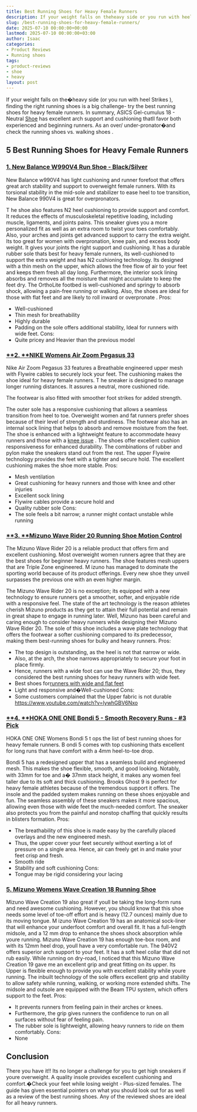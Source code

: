 ```yaml
---
title: Best Running Shoes for Heavy Female Runners
description: If your weight falls on theheavy side or you run with heel Strikes , finding the right running shoes is a big challenge- try the best running shoes for heavy...
slug: /best-running-shoes-for-heavy-female-runners/
date: 2025-07-10 00:00:00+00:00
lastmod: 2025-07-10 00:00:00+03:00
author: Isaac
categories:
- Product Reviews
- Running shoes
tags:
- product-reviews
- shoe
- heavy
layout: post
---
```

If your weight falls on the�heavy side (or you run
with heel Strikes
), finding the right running shoes is a big challenge- try the best running shoes for heavy female runners.
In summary, ASICS Gel-cumulus 18 - Neutral [Shoe](https://pestpolicy.com/best-shoes-for-beginner-overweight-runners/) has excellent arch support and cushioning thatll favor both experienced and beginning runners.
As an over/ under-pronator�and check the
running shoes vs. walking shoes
.
## 5 Best Running Shoes for Heavy Female Runners
### [1. New Balance W990V4 Run Shoe - Black/Silver](https://www.amazon.com/dp/B015XY999K/?tag=p-policy-20)

New Balance w990V4 has light cushioning and runner forefoot that offers great arch stability and support to overweight female runners. With its torsional stability in the mid-sole and stabilizer to ease heel to toe transition, New Balance 990V4 is great for overpronators.

T
he shoe also features N2 heel cushioning to provide support and comfort. It reduces the effects of musculoskeletal repetitive loading, including muscle, ligaments, and joints pains. This sneaker gives you a more personalized fit as well as an extra room to twist your toes comfortably.
Also, your arches and joints get advanced support to carry the extra weight. Its too great for women with overpronation, knee pain, and excess body weight. It gives your joints the right support and cushioning.
It has a durable rubber sole thats best for heavy female runners, its well-cushioned to support the extra weight and has N2 cushioning technology.
Its designed with a thin mesh on the upper, which allows the free flow of air to your feet and keeps them fresh all day long. Furthermore, the interior sock lining absorbs and removes all the moisture that might accumulate to keep the feet dry.
The OrthoLite footbed is well-cushioned and springy to absorb shock, allowing a pain-free running or walking. Also, the shoes are ideal for those with flat feet and are likely to
roll inward or overpronate
.
Pros:
- Well-cushioned
- Thin mesh for breathability
- Highly durable
- Padding on the sole offers additional stability, Ideal for runners with wide feet.
Cons:
- Quite pricey and Heavier than the previous model
### [**2. **NIKE Womens Air Zoom Pegasus 33](https://www.amazon.com/dp/B014EC7RF0/?tag=p-policy-20)
Nike Air Zoom Pegasus 33 features a Breathable engineered upper mesh with Flywire cables to securely lock your feet. The cushioning makes the shoe ideal for heavy female runners.
T
he sneaker is designed to manage longer running distances. It assures a neutral, more cushioned ride.

The footwear is also fitted with smoother foot strikes for added strength.

The outer sole has a responsive cushioning that allows a seamless transition from heel to toe. Overweight women and fat runners prefer shoes because of their level of strength and sturdiness.
The footwear also has an internal sock lining that helps to absorb and remove moisture from the feet. The shoe is enhanced with a lightweight feature to accommodate heavy runners and those with a
[knee issue](https://pestpolicy.com/best-running-shoes-for-bad-knees/)
.
The shoes offer excellent cushion responsiveness for enhanced durability. The combinations of rubber and pylon make the sneakers stand out from the rest.
The upper Flywire technology provides the feet with a tighter and secure hold. The excellent cushioning makes the shoe more stable.
Pros:
- Mesh ventilation
- Great cushioning for heavy runners and those with knee and other injuries
- Excellent sock lining
- Flywire cables provide a secure hold and
- Quality rubber sole
Cons:
- The sole feels a bit narrow; a runner might contact unstable while running
### [**3. **Mizuno Wave Rider 20 Running Shoe Motion Control](https://www.amazon.com/dp/B01H3EAOIS/?tag=p-policy-20)
The Mizuno Wave Rider 20 is a reliable product that offers firm and excellent cushioning. Most overweight women runners agree that they are the best shoes for beginner heavy runners. The shoe features mesh uppers that are Triple Zone engineered.
M
izuno has managed to dominate the sporting world because of its product offerings. Every new shoe they unveil surpasses the previous one with an even higher margin.

The Mizuno Wave Rider 20 is no exception; its equipped with a new technology to ensure runners get a smoother, softer, and enjoyable ride with a responsive feel.
The state of the art technology is the reason athletes cherish Mizuno products as they get to attain their full potential and remain in great shape to engage in running later.
Well, Mizuno has been careful and caring enough to consider heavy runners while designing their Mizuno Wave Rider 20.
The sole of this shoe includes a wave plate technology that offers the footwear a softer cushioning compared to its predecessor, making them best-running shoes for bulky and heavy runners.
Pros:
- The top design is outstanding, as the heel is not that narrow or wide.
- Also, at the arch, the shoe narrows appropriately to secure your foot in place firmly.
- Hence, runners with a wide foot can use the Wave Rider 20; thus, they considered the best running shoes for heavy runners with wide feet.
- Best shoes for[runners with wide and flat feet](https://pestpolicy.com/best-running-shoes-for-men-with-flat-feet/)
- Light and responsive and�Well-cushioned
Cons:
- Some customers complained that the Upper fabric is not durable
https://www.youtube.com/watch?v=lywhGBV6Nxo
### [**4. **HOKA ONE ONE Bondi 5 - Smooth Recovery Runs - #3 Pick](https://www.amazon.com/dp/B078XMRD8Z/?tag=p-policy-20)
HOKA ONE ONE Womens Bondi 5 t
ops the list of best running shoes for heavy female runners. B
ondi 5 comes with top cushioning thats excellent for long runs that have comfort with a 4mm heel-to-toe drop.

Bondi 5 has a redesigned upper that has a seamless build and engineered mesh. This makes the shoe flexible, smooth, and good looking. Notably, with 33mm for toe and a� 37mm stack height, it makes any women feel taller due to its soft and thick cushioning.
Brooks Ghost 9 is perfect for heavy female athletes because of the tremendous support it offers. The insole and the padded system makes running on these shoes enjoyable and fun.
The seamless assembly of these sneakers makes it more spacious, allowing even those with wide feet the much-needed comfort. The sneaker also protects you from the painful and nonstop chaffing that quickly results in blisters formation.
Pros:
- The breathability of this shoe is made easy by the carefully placed overlays and the new engineered mesh.
- Thus, the upper cover your feet securely without exerting a lot of pressure on a single area. Hence, air can freely get in and make your feet crisp and fresh.
- Smooth ride
- Stability and soft cushioning
Cons:
- Tongue may be rigid considering your lacing
### [5. Mizuno Womens Wave Creation 18 Running Shoe](https://www.amazon.com/dp/B019PAPS7U/?tag=p-policy-20)
Mizuno Wave Creation 19 also great if youll be taking the long-form runs and need awesome cushioning. However, you should know that this shoe needs some level of toe-off effort and is heavy (12.7 ounces)  mainly due to its moving tongue.
M
izuno Wave Creation 19 has an anatomical sock-liner that will enhance your underfoot comfort and overall fit. It has a full-length midsole, and a 12 mm drop to enhance the shoes shock absorption while youre running.
Mizuno Wave Creation 19 has enough toe-box room, and with its 12mm heel drop, youll have a very comfortable run. The 940V2 offers superior arch support to your feet.
It has a soft heel collar that did not rub easily. While running on dry-road, I noticed that this Mizuno Wave Creation 19 gave me an excellent grip and great fitting on its upper. Its Upper is flexible enough to provide you with excellent stability while youre running.
The inbuilt technology of the sole offers excellent grip and stability to allow safety while running, walking, or working more extended shifts. The midsole and outsole are equipped with the Beam TPU system, which offers support to the feet.
Pros:
- It prevents runners from feeling pain in their arches or knees.
- Furthermore, the grip gives runners the confidence to run on all surfaces without fear of feeling pain.
- The rubber sole is lightweight, allowing heavy runners to ride on them comfortably.
Cons:
- None
## **Conclusion**
There you have it!! Its no longer a challenge for you to get high sneakers if youre overweight.
A quality insole provides excellent cushioning and comfort.�Check your feet while losing weight - Plus-sized females.
The guide has given essential pointers on what you should look out for as well as a review of the best running shoes. Any of the reviewed shoes are ideal for all heavy runners.